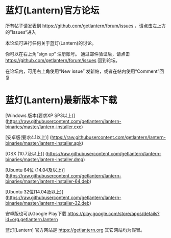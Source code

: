 # 蓝灯(Lantern)官方论坛

所有帖子请发表到 https://github.com/getlantern/forum/issues ，请点击左上方的”Issues“进入

本论坛可进行任何关于蓝灯(Lantern)的讨论。

你可以在右上角“sign up” 注册账号。 通过邮件验证后，请点击 https://github.com/getlantern/forum/issues 回到论坛。

在论坛内，可用右上角使用“New issue” 发新帖，或者在帖内使用“Comment”回复

# 蓝灯(Lantern)最新版本下载

[Windows 版本(要求XP SP3以上)] (https://raw.githubusercontent.com/getlantern/lantern-binaries/master/lantern-installer.exe) 

[安卓版(要求4.1以上)] (https://raw.githubusercontent.com/getlantern/lantern-binaries/master/lantern-installer.apk) 

[OSX (10.7及以上)] (https://raw.githubusercontent.com/getlantern/lantern-binaries/master/lantern-installer.dmg) 

[Ubuntu 64位 (14.04及以上)] (https://raw.githubusercontent.com/getlantern/lantern-binaries/master/lantern-installer-64.deb) 

[Ubuntu 32位(14.04及以上)] (https://raw.githubusercontent.com/getlantern/lantern-binaries/master/lantern-installer-32.deb)

安卓版也可从Google Play下载 https://play.google.com/store/apps/details?id=org.getlantern.lantern

蓝灯[Lantern] 官方网站是 https://getlantern.org 其它网站均为假冒。
